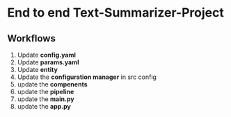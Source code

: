 # End to end Text-Summarizer-Project

## Workflows

1. Update **config.yaml**
2. Update **params.yaml**
3. Update **entity**
4. Update the **configuration manager** in src config
5. update the **compenents**
6. update the **pipeline**
7. update the **main.py**
8. update the **app.py**